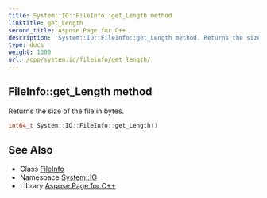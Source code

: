 ```yaml
---
title: System::IO::FileInfo::get_Length method
linktitle: get_Length
second_title: Aspose.Page for C++
description: 'System::IO::FileInfo::get_Length method. Returns the size of the file in bytes in C++.'
type: docs
weight: 1300
url: /cpp/system.io/fileinfo/get_length/
---
```

## FileInfo::get_Length method


Returns the size of the file in bytes.

```cpp
int64_t System::IO::FileInfo::get_Length()
```

## See Also

* Class [FileInfo](../)
* Namespace [System::IO](../../)
* Library [Aspose.Page for C++](../../../)
